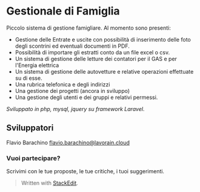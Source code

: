 # Gestionale di Famiglia
Piccolo sistema di gestione famigliare. 
Al momento sono presenti:

 - Gestione delle Entrate e uscite con possibilità di inserimento delle foto degli scontrini ed eventuali documenti in PDF.
 - Possibilità di importare gli estratti conto da un file excel o csv.
 - Un sistema di gestione delle letture dei contatori per il GAS e per l'Energia elettrica
 - Un sistema di gestione delle autovetture e relative operazioni effettuate su di esse.
 - Una rubrica telefonica e degli indirizzi
 - Una gestione dei progetti (ancora in sviluppo) 
 - Una gestione degli utenti e dei gruppi e relativi permessi.

*Sviluppato in php, mysql, jquery su framework Laravel*.

## Sviluppatori
Flavio Barachino <flavio.barachino@lavorain.cloud>

### Vuoi partecipare?
Scrivimi con le tue proposte, le tue critiche, i tuoi suggerimenti.

> Written with [StackEdit](https://stackedit.io/).